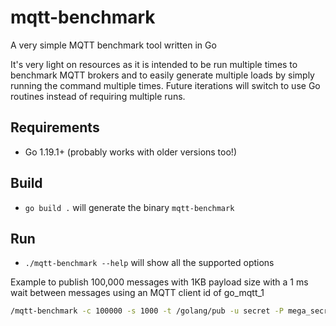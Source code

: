 # mqtt-benchmark

A very simple MQTT benchmark tool written in Go

It's very light on resources as it is intended to be run multiple times to benchmark MQTT brokers and to easily generate multiple loads by simply running the command multiple times.
Future iterations will switch to use Go routines instead of requiring multiple runs.

## Requirements

- Go 1.19.1+ (probably works with older versions too!)

## Build

- `go build .` will generate the binary `mqtt-benchmark`

## Run

- `./mqtt-benchmark --help` will show all the supported options

Example to publish 100,000 messages with 1KB payload size with a 1 ms wait between messages using an MQTT client id of go_mqtt_1

```bash
/mqtt-benchmark -c 100000 -s 1000 -t /golang/pub -u secret -P mega_secret -i 1 -id go_mqtt_1 -h localhost -p 1883
```
